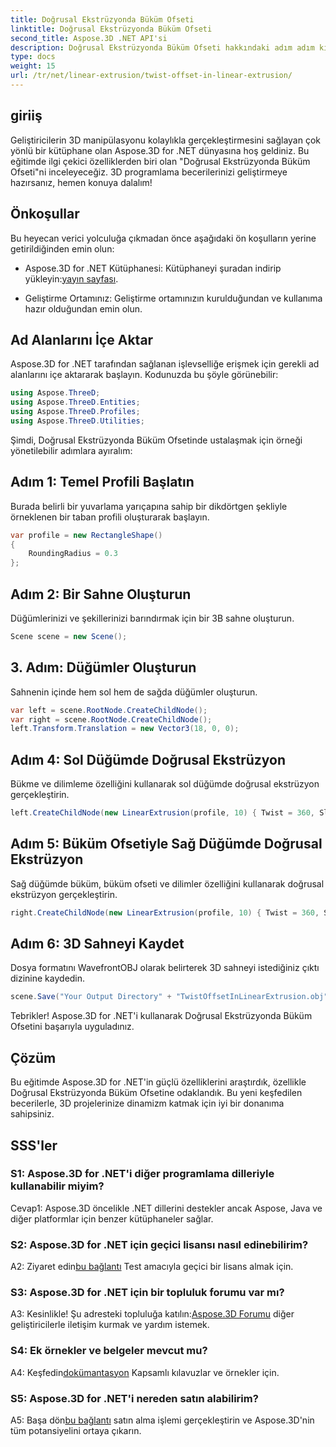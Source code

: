 ```yaml
---
title: Doğrusal Ekstrüzyonda Büküm Ofseti
linktitle: Doğrusal Ekstrüzyonda Büküm Ofseti
second_title: Aspose.3D .NET API'si
description: Doğrusal Ekstrüzyonda Büküm Ofseti hakkındaki adım adım kılavuzumuzla Aspose.3D for .NET'in büyüsünü keşfedin. 3D projelerinizi zahmetsizce yükseltin.
type: docs
weight: 15
url: /tr/net/linear-extrusion/twist-offset-in-linear-extrusion/
---
```

## giriiş

Geliştiricilerin 3D manipülasyonu kolaylıkla gerçekleştirmesini sağlayan çok yönlü bir kütüphane olan Aspose.3D for .NET dünyasına hoş geldiniz. Bu eğitimde ilgi çekici özelliklerden biri olan "Doğrusal Ekstrüzyonda Büküm Ofseti"ni inceleyeceğiz. 3D programlama becerilerinizi geliştirmeye hazırsanız, hemen konuya dalalım!

## Önkoşullar

Bu heyecan verici yolculuğa çıkmadan önce aşağıdaki ön koşulların yerine getirildiğinden emin olun:

-  Aspose.3D for .NET Kütüphanesi: Kütüphaneyi şuradan indirip yükleyin:[yayın sayfası](https://releases.aspose.com/3d/net/).

- Geliştirme Ortamınız: Geliştirme ortamınızın kurulduğundan ve kullanıma hazır olduğundan emin olun.

## Ad Alanlarını İçe Aktar

Aspose.3D for .NET tarafından sağlanan işlevselliğe erişmek için gerekli ad alanlarını içe aktararak başlayın. Kodunuzda bu şöyle görünebilir:

```csharp
using Aspose.ThreeD;
using Aspose.ThreeD.Entities;
using Aspose.ThreeD.Profiles;
using Aspose.ThreeD.Utilities;
```

Şimdi, Doğrusal Ekstrüzyonda Büküm Ofsetinde ustalaşmak için örneği yönetilebilir adımlara ayıralım:

## Adım 1: Temel Profili Başlatın

Burada belirli bir yuvarlama yarıçapına sahip bir dikdörtgen şekliyle örneklenen bir taban profili oluşturarak başlayın.

```csharp
var profile = new RectangleShape()
{
    RoundingRadius = 0.3
};
```

## Adım 2: Bir Sahne Oluşturun

Düğümlerinizi ve şekillerinizi barındırmak için bir 3B sahne oluşturun.

```csharp
Scene scene = new Scene();
```

## 3. Adım: Düğümler Oluşturun

Sahnenin içinde hem sol hem de sağda düğümler oluşturun.

```csharp
var left = scene.RootNode.CreateChildNode();
var right = scene.RootNode.CreateChildNode();
left.Transform.Translation = new Vector3(18, 0, 0);
```

## Adım 4: Sol Düğümde Doğrusal Ekstrüzyon

Bükme ve dilimleme özelliğini kullanarak sol düğümde doğrusal ekstrüzyon gerçekleştirin.

```csharp
left.CreateChildNode(new LinearExtrusion(profile, 10) { Twist = 360, Slices = 100 });
```

## Adım 5: Büküm Ofsetiyle Sağ Düğümde Doğrusal Ekstrüzyon

Sağ düğümde büküm, büküm ofseti ve dilimler özelliğini kullanarak doğrusal ekstrüzyon gerçekleştirin.

```csharp
right.CreateChildNode(new LinearExtrusion(profile, 10) { Twist = 360, Slices = 100, TwistOffset = new Vector3(3, 0, 0) });
```

## Adım 6: 3D Sahneyi Kaydet

Dosya formatını WavefrontOBJ olarak belirterek 3D sahneyi istediğiniz çıktı dizinine kaydedin.

```csharp
scene.Save("Your Output Directory" + "TwistOffsetInLinearExtrusion.obj", FileFormat.WavefrontOBJ);
```

Tebrikler! Aspose.3D for .NET'i kullanarak Doğrusal Ekstrüzyonda Büküm Ofsetini başarıyla uyguladınız.

## Çözüm

Bu eğitimde Aspose.3D for .NET'in güçlü özelliklerini araştırdık, özellikle Doğrusal Ekstrüzyonda Büküm Ofsetine odaklandık. Bu yeni keşfedilen becerilerle, 3D projelerinize dinamizm katmak için iyi bir donanıma sahipsiniz.

## SSS'ler

### S1: Aspose.3D for .NET'i diğer programlama dilleriyle kullanabilir miyim?

Cevap1: Aspose.3D öncelikle .NET dillerini destekler ancak Aspose, Java ve diğer platformlar için benzer kütüphaneler sağlar.

### S2: Aspose.3D for .NET için geçici lisansı nasıl edinebilirim?

 A2: Ziyaret edin[bu bağlantı](https://purchase.aspose.com/temporary-license/) Test amacıyla geçici bir lisans almak için.

### S3: Aspose.3D for .NET için bir topluluk forumu var mı?

 A3: Kesinlikle! Şu adresteki topluluğa katılın:[Aspose.3D Forumu](https://forum.aspose.com/c/3d/18) diğer geliştiricilerle iletişim kurmak ve yardım istemek.

### S4: Ek örnekler ve belgeler mevcut mu?

 A4: Keşfedin[dokümantasyon](https://reference.aspose.com/3d/net/) Kapsamlı kılavuzlar ve örnekler için.

### S5: Aspose.3D for .NET'i nereden satın alabilirim?

 A5: Başa dön[bu bağlantı](https://purchase.aspose.com/buy) satın alma işlemi gerçekleştirin ve Aspose.3D'nin tüm potansiyelini ortaya çıkarın.